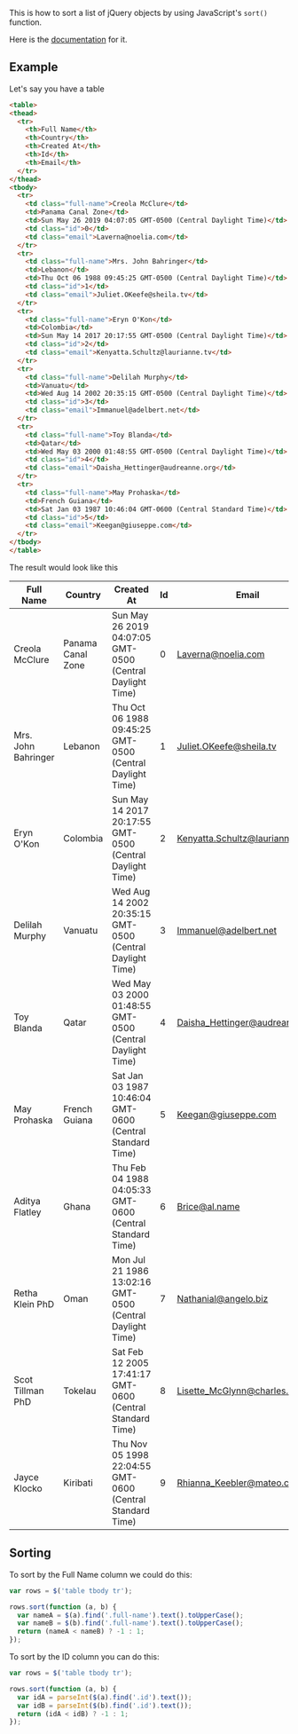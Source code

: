This is how to sort a list of jQuery objects by using JavaScript's ```sort()``` function.

Here is the [documentation](https://developer.mozilla.org/en-US/docs/Web/JavaScript/Reference/Global_Objects/Array/sort) for it.

## Example

Let's say you have a table

```html
<table>
<thead>
  <tr>
    <th>Full Name</th>
    <th>Country</th>
    <th>Created At</th>
    <th>Id</th>
    <th>Email</th>
  </tr>
</thead>
<tbody>
  <tr>
    <td class="full-name">Creola McClure</td>
    <td>Panama Canal Zone</td>
    <td>Sun May 26 2019 04:07:05 GMT-0500 (Central Daylight Time)</td>
    <td class="id">0</td>
    <td class="email">Laverna@noelia.com</td>
  </tr>
  <tr>
    <td class="full-name">Mrs. John Bahringer</td>
    <td>Lebanon</td>
    <td>Thu Oct 06 1988 09:45:25 GMT-0500 (Central Daylight Time)</td>
    <td class="id">1</td>
    <td class="email">Juliet.OKeefe@sheila.tv</td>
  </tr>
  <tr>
    <td class="full-name">Eryn O'Kon</td>
    <td>Colombia</td>
    <td>Sun May 14 2017 20:17:55 GMT-0500 (Central Daylight Time)</td>
    <td class="id">2</td>
    <td class="email">Kenyatta.Schultz@laurianne.tv</td>
  </tr>
  <tr>
    <td class="full-name">Delilah Murphy</td>
    <td>Vanuatu</td>
    <td>Wed Aug 14 2002 20:35:15 GMT-0500 (Central Daylight Time)</td>
    <td class="id">3</td>
    <td class="email">Immanuel@adelbert.net</td>
  </tr>
  <tr>
    <td class="full-name">Toy Blanda</td>
    <td>Qatar</td>
    <td>Wed May 03 2000 01:48:55 GMT-0500 (Central Daylight Time)</td>
    <td class="id">4</td>
    <td class="email">Daisha_Hettinger@audreanne.org</td>
  </tr>
  <tr>
    <td class="full-name">May Prohaska</td>
    <td>French Guiana</td>
    <td>Sat Jan 03 1987 10:46:04 GMT-0600 (Central Standard Time)</td>
    <td class="id">5</td>
    <td class="email">Keegan@giuseppe.com</td>
  </tr>
</tbody>
</table>

```

The result would look like this

| Full Name           | Country           | Created At                                                | Id | Email                          |
|---------------------|-------------------|-----------------------------------------------------------|----|--------------------------------|
| Creola McClure      | Panama Canal Zone | Sun May 26 2019 04:07:05 GMT-0500 (Central Daylight Time) | 0  | Laverna@noelia.com             |
| Mrs. John Bahringer | Lebanon           | Thu Oct 06 1988 09:45:25 GMT-0500 (Central Daylight Time) | 1  | Juliet.OKeefe@sheila.tv        |
| Eryn O'Kon          | Colombia          | Sun May 14 2017 20:17:55 GMT-0500 (Central Daylight Time) | 2  | Kenyatta.Schultz@laurianne.tv  |
| Delilah Murphy      | Vanuatu           | Wed Aug 14 2002 20:35:15 GMT-0500 (Central Daylight Time) | 3  | Immanuel@adelbert.net          |
| Toy Blanda          | Qatar             | Wed May 03 2000 01:48:55 GMT-0500 (Central Daylight Time) | 4  | Daisha_Hettinger@audreanne.org |
| May Prohaska        | French Guiana     | Sat Jan 03 1987 10:46:04 GMT-0600 (Central Standard Time) | 5  | Keegan@giuseppe.com            |
| Aditya Flatley      | Ghana             | Thu Feb 04 1988 04:05:33 GMT-0600 (Central Standard Time) | 6  | Brice@al.name                  |
| Retha Klein PhD     | Oman              | Mon Jul 21 1986 13:02:16 GMT-0500 (Central Daylight Time) | 7  | Nathanial@angelo.biz           |
| Scot Tillman PhD    | Tokelau           | Sat Feb 12 2005 17:41:17 GMT-0600 (Central Standard Time) | 8  | Lisette_McGlynn@charles.co.uk  |
| Jayce Klocko        | Kiribati          | Thu Nov 05 1998 22:04:55 GMT-0600 (Central Standard Time) | 9  | Rhianna_Keebler@mateo.co.uk    |


## Sorting


To sort by the Full Name column we could do this:

```js
var rows = $('table tbody tr');

rows.sort(function (a, b) {
  var nameA = $(a).find('.full-name').text().toUpperCase();
  var nameB = $(b).find('.full-name').text().toUpperCase();
  return (nameA < nameB) ? -1 : 1;
});
```

To sort by the ID column you can do this:

```js
var rows = $('table tbody tr');

rows.sort(function (a, b) {
  var idA = parseInt($(a).find('.id').text());
  var idB = parseInt($(b).find('.id').text());
  return (idA < idB) ? -1 : 1;
});
```

